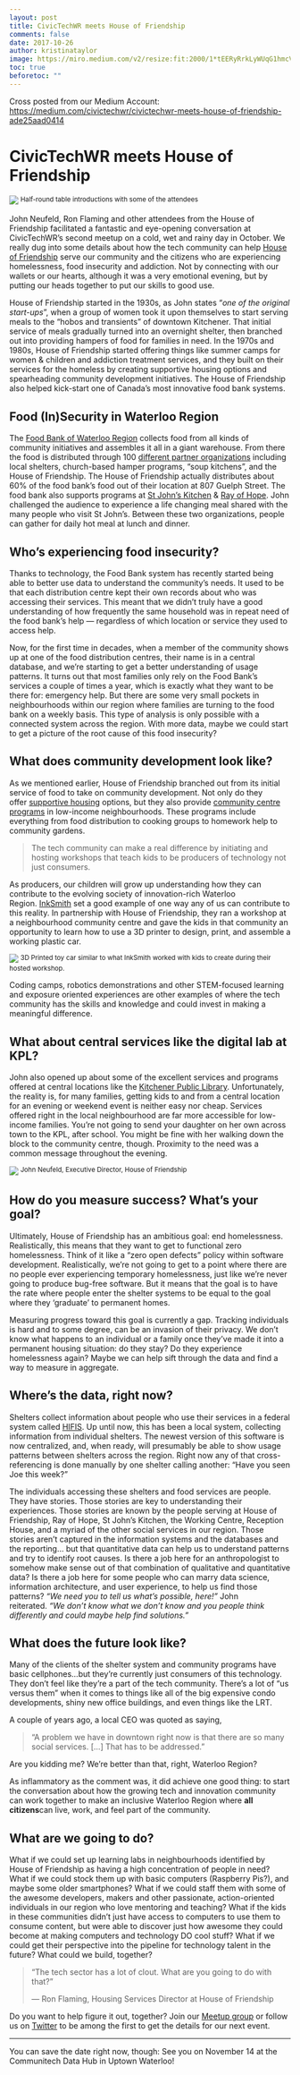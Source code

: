 ```yaml
---
layout: post
title: CivicTechWR meets House of Friendship
comments: false
date: 2017-10-26
author: kristinataylor
image: https://miro.medium.com/v2/resize:fit:2000/1*tEERyRrkLyWUqG1hmcVnlQ.jpeg
toc: true
beforetoc: ""
---
```

Cross posted from our Medium Account: https://medium.com/civictechwr/civictechwr-meets-house-of-friendship-ade25aad0414

# CivicTechWR meets House of Friendship

![](https://miro.medium.com/v2/resize:fit:2000/1*tEERyRrkLyWUqG1hmcVnlQ.jpeg)
<sup>
Half-round table introductions with some of the attendees
</sup>

John Neufeld, Ron Flaming and other attendees from the House of Friendship facilitated a fantastic and eye-opening conversation at CivicTechWR’s second meetup on a cold, wet and rainy day in October. We really dug into some details about how the tech community can help [House of Friendship](https://www.houseoffriendship.org/) serve our community and the citizens who are experiencing homelessness, food insecurity and addiction. Not by connecting with our wallets or our hearts, although it was a very emotional evening, but by putting our heads together to put our skills to good use.

<!-- more -->

House of Friendship started in the 1930s, as John states “_one of the original start-ups_”, when a group of women took it upon themselves to start serving meals to the “hobos and transients” of downtown Kitchener. That initial service of meals gradually turned into an overnight shelter, then branched out into providing hampers of food for families in need. In the 1970s and 1980s, House of Friendship started offering things like summer camps for women & children and addiction treatment services, and they built on their services for the homeless by creating supportive housing options and spearheading community development initiatives. The House of Friendship also helped kick-start one of Canada’s most innovative food bank systems.

## Food (In)Security in Waterloo Region

The [Food Bank of Waterloo Region](http://www.thefoodbank.ca/en/) collects food from all kinds of community initiatives and assembles it all in a giant warehouse. From there the food is distributed through 100 [different partner organizations](http://www.thefoodbank.ca/en/aboutus/member_agencies.asp?_mid_=11322) including local shelters, church-based hamper programs, “soup kitchens”, and the House of Friendship. The House of Friendship actually distributes about 60% of the food bank’s food out of their location at 807 Guelph Street. The food bank also supports programs at [St John’s Kitchen](https://www.theworkingcentre.org/st-johns-kitchen/143) & [Ray of Hope](https://www.rayofhope.net/need-help/community-support/). John challenged the audience to experience a life changing meal shared with the many people who visit St John’s. Between these two organizations, people can gather for daily hot meal at lunch and dinner.

## Who’s experiencing food insecurity?

Thanks to technology, the Food Bank system has recently started being able to better use data to understand the community’s needs. It used to be that each distribution centre kept their own records about who was accessing their services. This meant that we didn’t truly have a good understanding of how frequently the same household was in repeat need of the food bank’s help — regardless of which location or service they used to access help.

Now, for the first time in decades, when a member of the community shows up at one of the food distribution centres, their name is in a central database, and we’re starting to get a better understanding of usage patterns. It turns out that most families only rely on the Food Bank’s services a couple of times a year, which is exactly what they want to be there for: emergency help. But there are some very small pockets in neighbourhoods within our region where families are turning to the food bank on a weekly basis. This type of analysis is only possible with a connected system across the region. With more data, maybe we could start to get a picture of the root cause of this food insecurity?

## What does community development look like?

As we mentioned earlier, House of Friendship branched out from its initial service of food to take on community development. Not only do they offer [supportive housing](https://www.houseoffriendship.org/how-we-help/shelter-and-supportive-housing/) options, but they also provide [community centre programs](https://www.houseoffriendship.org/how-we-help/community-centres-and-summer-camp/) in low-income neighbourhoods. These programs include everything from food distribution to cooking groups to homework help to community gardens.

> The tech community can make a real difference by initiating and hosting workshops that teach kids to be producers of technology not just consumers.

As producers, our children will grow up understanding how they can contribute to the evolving society of innovation-rich Waterloo Region. [InkSmith](https://www.inksmith.co/steam) set a good example of one way any of us can contribute to this reality. In partnership with House of Friendship, they ran a workshop at a neighbourhood community centre and gave the kids in that community an opportunity to learn how to use a 3D printer to design, print, and assemble a working plastic car.

![](https://miro.medium.com/v2/resize:fit:1256/1*fp3LD5KL9iZ_4_MYZAlzAA.jpeg)
<sup>
3D Printed toy car similar to what InkSmith worked with kids to create during their hosted workshop.
</sup>

Coding camps, robotics demonstrations and other STEM-focused learning and exposure oriented experiences are other examples of where the tech community has the skills and knowledge and could invest in making a meaningful difference.

## What about central services like the digital lab at KPL?

John also opened up about some of the excellent services and programs offered at central locations like the [Kitchener Public Library](http://www.kpl.org/). Unfortunately, the reality is, for many families, getting kids to and from a central location for an evening or weekend event is neither easy nor cheap. Services offered right in the local neighbourhood are far more accessible for low-income families. You’re not going to send your daughter on her own across town to the KPL, after school. You might be fine with her walking down the block to the community centre, though. Proximity to the need was a common message throughout the evening.

![](https://miro.medium.com/v2/resize:fit:1400/1*RdzTXjhZKAWaHe-HeArjMg.jpeg)
<sup>
John Neufeld, Executive Director, House of Friendship
</sup>

## How do you measure success? What’s your goal?

Ultimately, House of Friendship has an ambitious goal: end homelessness. Realistically, this means that they want to get to functional zero homelessness. Think of it like a “zero open defects” policy within software development. Realistically, we’re not going to get to a point where there are no people ever experiencing temporary homelessness, just like we’re never going to produce bug-free software. But it means that the goal is to have the rate where people enter the shelter systems to be equal to the goal where they ‘graduate’ to permanent homes.

Measuring progress toward this goal is currently a gap. Tracking individuals is hard and to some degree, can be an invasion of their privacy. We don’t know what happens to an individual or a family once they’ve made it into a permanent housing situation: do they stay? Do they experience homelessness again? Maybe we can help sift through the data and find a way to measure in aggregate.

## Where’s the data, right now?

Shelters collect information about people who use their services in a federal system called [HIFIS](https://www.canada.ca/en/employment-social-development/programs/communities/homelessness/nhis.html). Up until now, this has been a local system, collecting information from individual shelters. The newest version of this software is now centralized, and, when ready, will presumably be able to show usage patterns between shelters across the region. Right now any of that cross-referencing is done manually by one shelter calling another: “Have you seen Joe this week?”

The individuals accessing these shelters and food services are people. They have stories. Those stories are key to understanding their experiences. Those stories are known by the people serving at House of Friendship, Ray of Hope, St John’s Kitchen, the Working Centre, Reception House, and a myriad of the other social services in our region. Those stories aren’t captured in the information systems and the databases and the reporting… but that quantitative data can help us to understand patterns and try to identify root causes. Is there a job here for an anthropologist to somehow make sense out of that combination of qualitative and quantitative data? Is there a job here for some people who can marry data science, information architecture, and user experience, to help us find those patterns? _“We need you to tell us what’s possible, here!”_ John reiterated. _“We don’t know what we don’t know and you people think differently and could maybe help find solutions.”_

## What does the future look like?

Many of the clients of the shelter system and community programs have basic cellphones…but they’re currently just consumers of this technology. They don’t feel like they’re a part of the tech community. There’s a lot of “us versus them” when it comes to things like all of the big expensive condo developments, shiny new office buildings, and even things like the LRT.

A couple of years ago, a local CEO was quoted as saying,

> “A problem we have in downtown right now is that there are so many social services. […] That has to be addressed.”

Are you kidding me? We’re better than that, right, Waterloo Region?

As inflammatory as the comment was, it did achieve one good thing: to start the conversation about how the growing tech and innovation community can work together to make an inclusive Waterloo Region where **all citizens**can live, work, and feel part of the community.

## What are we going to do?

What if we could set up learning labs in neighbourhoods identified by House of Friendship as having a high concentration of people in need? What if we could stock them up with basic computers (Raspberry Pis?), and maybe some older smartphones? What if we could staff them with some of the awesome developers, makers and other passionate, action-oriented individuals in our region who love mentoring and teaching? What if the kids in these communities didn’t just have access to computers to use them to consume content, but were able to discover just how awesome they could become at making computers and technology DO cool stuff? What if we could get their perspective into the pipeline for technology talent in the future? What could we build, together?

> “The tech sector has a lot of clout. What are you going to do with that?”
> 
> — Ron Flaming, Housing Services Director at House of Friendship

Do you want to help figure it out, together? Join our [Meetup group](https://www.meetup.com/preview/CivicTechWR) or follow us on [Twitter](https://twitter.com/civictechwr) to be among the first to get the details for our next event.

--- 

You can save the date right now, though: See you on November 14 at the Communitech Data Hub in Uptown Waterloo!